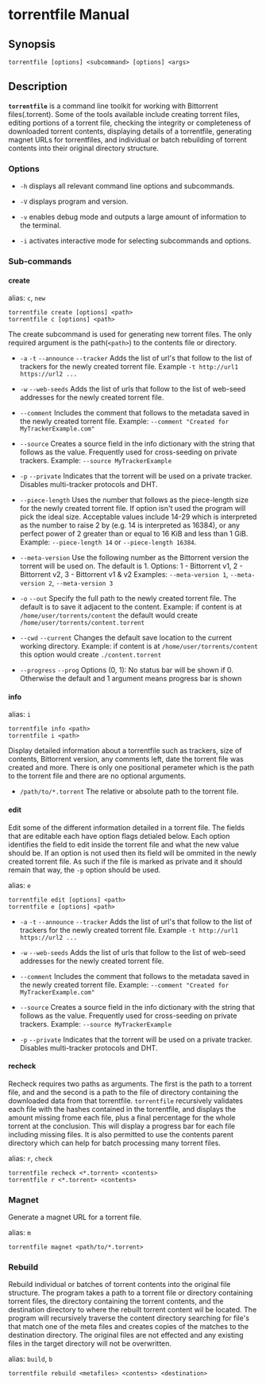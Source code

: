 # torrentfile Manual

## Synopsis

    torrentfile [options] <subcommand> [options] <args>

## Description

**`torrentfile`** is a command line toolkit for working with Bittorrent files(.torrent).
Some of the tools available include creating torrent files, editing portions of a
torrent file, checking the integrity or completeness of downloaded torrent contents,
displaying details of a torrentfile, generating magnet URLs for torrentfiles, and
individual or batch rebuilding of torrent contents into their original directory
structure.

### Options

- `-h`
displays all relevant command line options and subcommands.

- `-V`
displays program and version.

- `-v`
enables debug mode and outputs a large amount of information to the terminal.

- `-i`
activates interactive mode for selecting subcommands and options.

### Sub-commands

#### create

alias: `c`, `new`

    torrentfile create [options] <path>
    torrentfile c [options] <path>

The create subcommand is used for generating new torrent files. The only required
argument is the path(`<path>`) to the contents file or directory.

- `-a` `-t` `--announce` `--tracker`
Adds the list of url's that follow to the list of trackers for the newly created torrent file.
Example `-t http://url1 https://url2 ...`

- `-w` `--web-seeds`
Adds the list of urls that follow to the list of web-seed addresses for the newly created torrent file.

- `--comment`
Includes the comment that follows to the metadata saved in the newly created torrent file.
Example: `--comment "Created for MyTrackerExample.com"`

- `--source`
Creates a source field in the info dictionary with the string that follows as the value. Frequently used for
cross-seeding on private trackers.
Example: `--source MyTrackerExample`

- `-p` `--private`
Indicates that the torrent will be used on a private tracker. Disables multi-tracker protocols and DHT.

- `--piece-length`
Uses the number that follows as the piece-length size for the newly created torrent file. If option isn't used
the program will pick the ideal size. Acceptable values include 14-29 which is interpreted as the number to raise 2
by (e.g. 14 is interpreted as 16384), or any perfect power of 2 greater than or equal to 16 KiB and less than 1 GiB.
Example: `--piece-length 14` or `--piece-length 16384`.

- `--meta-version`
Use the following number as the Bittorrent version the torrent will be used on. The default is 1.
Options: 1 - Bittorrent v1,    2 - Bittorrent v2,    3 - Bittorrent v1 & v2
Examples: `--meta-version 1`, `--meta-version 2`, `--meta-version 3`

- `-o` `--out`
Specify the full path to the newly created torrent file.  The default is to save it adjacent to the content.
Example: if content is at `/home/user/torrents/content` the default would create `/home/user/torrents/content.torrent`

- `--cwd` `--current`
Changes the default save location to the current working directory.
Example: if content is at `/home/user/torrents/content` this option would create `./content.torrent`

- `--progress` `--prog`
Options (0, 1):  No status bar will be shown if 0.  Otherwise the default and 1 argument means progress bar is shown

#### info

alias: `i`

    torrentfile info <path>
    torrentfile i <path>

Display detailed information about a torrentfile such as trackers,
size of contents, Bittorrent version, any comments left, date the
torrent file was created and more. There is only one positional perameter
which is the path to the torrent file and there are no optional arguments.

- `/path/to/*.torrent`
The relative or absolute path to the torrent file.

#### edit

Edit some of the different information detailed in a torrent file. The fields that
are editable each have option flags detialed below. Each option identifies the
field to edit inside the torrent file and what the new value should be. If an
option is not used then its field will be ommited in the newly created torrent
file. As such if the file is marked as private and it should remain that way,
the `-p` option should be used.

alias: `e`

    torrentfile edit [options] <path>
    torrentfile e [options] <path>

- `-a` `-t` `--announce` `--tracker`
Adds the list of url's that follow to the list of trackers for the newly created torrent file.
Example `-t http://url1 https://url2 ...`

- `-w` `--web-seeds`
Adds the list of urls that follow to the list of web-seed addresses for the newly created torrent file.

- `--comment`
Includes the comment that follows to the metadata saved in the newly created torrent file.
Example: `--comment "Created for MyTrackerExample.com"`

- `--source`
Creates a source field in the info dictionary with the string that follows as the value. Frequently used for
cross-seeding on private trackers.
Example: `--source MyTrackerExample`

- `-p` `--private`
Indicates that the torrent will be used on a private tracker.  Disables multi-tracker protocols and DHT.

#### recheck

Recheck requires two paths as arguments. The first is the path to a torrent file, and
and the second is a path to the file of directory containing the downloaded data
from that torrentfile. `torrentfile` recursively validates each file with the hashes
contained in the torrentfile, and displays the amount missing frome each file, plus
a final percentage for the whole torrent at the conclusion. This will display a
progress bar for each file including missing files. It is also permitted to use
the contents parent directory which can help for batch processing many torrent files.

alias: `r`, `check`

    torrentfile recheck <*.torrent> <contents>
    torrentfile r <*.torrent> <contents>

### Magnet

Generate a magnet URL for a torrent file.

alias: `m`

    torrentfile magnet <path/to/*.torrent>

### Rebuild

Rebuild individual or batches of torrent contents into the original file structure.
The program takes a path to a torrent file or directory containing torrent files,
the directory containing the torrent contents, and the destination directory to
where the rebuilt torrent content wil be located. The program will recursively
traverse the content directory searching for file's that match one of the meta files
and creates copies of the matches to the destination directory. The original files
are not effected and any existing files in the target directory will not be
overwritten.

alias: `build`, `b`

    torrentfile rebuild <metafiles> <contents> <destination>
